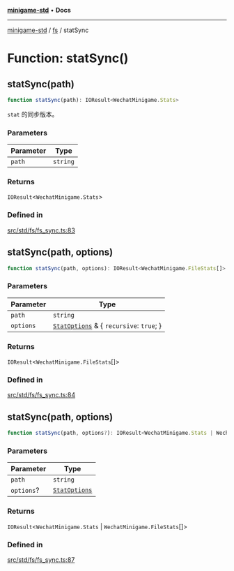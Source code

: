 [**minigame-std**](../../../README.md) • **Docs**

***

[minigame-std](../../../README.md) / [fs](../README.md) / statSync

# Function: statSync()

## statSync(path)

```ts
function statSync(path): IOResult<WechatMinigame.Stats>
```

`stat` 的同步版本。

### Parameters

| Parameter | Type |
| ------ | ------ |
| `path` | `string` |

### Returns

`IOResult`\<`WechatMinigame.Stats`\>

### Defined in

[src/std/fs/fs\_sync.ts:83](https://github.com/JiangJie/minigame-std/blob/d842b492eda479274cfeb38a06f4c4255b5493bc/src/std/fs/fs_sync.ts#L83)

## statSync(path, options)

```ts
function statSync(path, options): IOResult<WechatMinigame.FileStats[]>
```

### Parameters

| Parameter | Type |
| ------ | ------ |
| `path` | `string` |
| `options` | [`StatOptions`](../interfaces/StatOptions.md) & \{ `recursive`: `true`; \} |

### Returns

`IOResult`\<`WechatMinigame.FileStats`[]\>

### Defined in

[src/std/fs/fs\_sync.ts:84](https://github.com/JiangJie/minigame-std/blob/d842b492eda479274cfeb38a06f4c4255b5493bc/src/std/fs/fs_sync.ts#L84)

## statSync(path, options)

```ts
function statSync(path, options?): IOResult<WechatMinigame.Stats | WechatMinigame.FileStats[]>
```

### Parameters

| Parameter | Type |
| ------ | ------ |
| `path` | `string` |
| `options`? | [`StatOptions`](../interfaces/StatOptions.md) |

### Returns

`IOResult`\<`WechatMinigame.Stats` \| `WechatMinigame.FileStats`[]\>

### Defined in

[src/std/fs/fs\_sync.ts:87](https://github.com/JiangJie/minigame-std/blob/d842b492eda479274cfeb38a06f4c4255b5493bc/src/std/fs/fs_sync.ts#L87)
